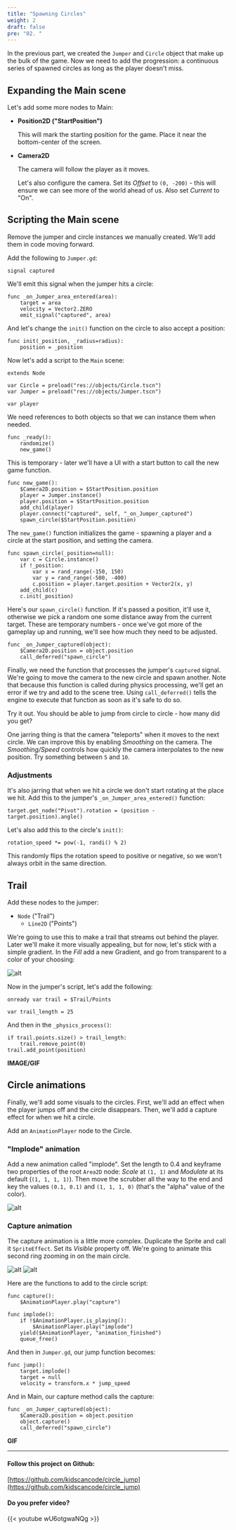 ```yaml
---
title: "Spawning Circles"
weight: 2
draft: false
pre: "02. "
---
```


In the previous part, we created the `Jumper` and `Circle` object that make up
the bulk of the game. Now we need to add the progression: a continuous series of spawned circles as long as the player doesn't miss.

## Expanding the Main scene

Let's add some more nodes to Main:

- **Position2D ("StartPosition")**

    This will mark the starting position for the game. Place it near the bottom-center of the screen.

- **Camera2D**

    The camera will follow the player as it moves.

    Let's also configure the camera. Set its _Offset_ to `(0, -200)` - this will ensure we can see more of the world ahead of us. Also set _Current_ to "On".

## Scripting the Main scene

Remove the jumper and circle instances we manually created. We'll add them in code moving forward.

Add the following to `Jumper.gd`:

```gdscript
signal captured
```

We'll emit this signal when the jumper hits a circle:

```gdscript
func _on_Jumper_area_entered(area):
    target = area
    velocity = Vector2.ZERO
    emit_signal("captured", area)
```

And let's change the `init()` function on the circle to also accept a position:

```gdscript
func init(_position, _radius=radius):
    position = _position
```

Now let's add a script to the `Main` scene:

```gdscript
extends Node

var Circle = preload("res://objects/Circle.tscn")
var Jumper = preload("res://objects/Jumper.tscn")

var player
```

We need references to both objects so that we can instance them when needed.

```gdscript
func _ready():
    randomize()
    new_game()
```

This is temporary - later we'll have a UI with a start button to call the new game function.

```gdscript
func new_game():
    $Camera2D.position = $StartPosition.position
    player = Jumper.instance()
    player.position = $StartPosition.position
    add_child(player)
    player.connect("captured", self, "_on_Jumper_captured")
    spawn_circle($StartPosition.position)
```

The `new_game()` function initializes the game - spawning a player and a circle at the start position, and setting the camera.

```gdscript
func spawn_circle(_position=null):
    var c = Circle.instance()
    if !_position:
        var x = rand_range(-150, 150)
        var y = rand_range(-500, -400)
        c.position = player.target.position + Vector2(x, y)
    add_child(c)
    c.init(_position)
```

Here's our `spawn_circle()` function. If it's passed a position, it'll use it, otherwise we pick a random one some distance away from the current target. These are temporary numbers - once we've got more of the gameplay up and running, we'll see how much they need to be adjusted.

```gdscript
func _on_Jumper_captured(object):
    $Camera2D.position = object.position
    call_deferred("spawn_circle")
```

Finally, we need the function that processes the jumper's `captured` signal. We're going to move the camera to the new circle and spawn another. Note that
because this function is called during physics processing, we'll get an error if we try and add to the scene tree. Using `call_deferred()` tells the engine to execute that function as soon as it's safe to do so.

Try it out. You should be able to jump from circle to circle - how many did you get?

One jarring thing is that the camera "teleports" when it moves to the next circle. We can improve this by enabling _Smoothing_ on the camera. The _Smoothing/Speed_ controls how quickly the camera interpolates to the new position. Try something between `5` and `10`.

### Adjustments

It's also jarring that when we hit a circle we don't start rotating at the place we hit. Add this to the jumper's `_on_Jumper_area_entered()` function:

```gdscript
target.get_node("Pivot").rotation = (position - target.position).angle()
```

Let's also add this to the circle's `init()`:

```gdscript
rotation_speed *= pow(-1, randi() % 2)
```

This randomly flips the rotation speed to positive or negative, so we won't always orbit in the same direction.

## Trail

Add these nodes to the jumper:

* `Node` ("Trail")
  * `Line2D` ("Points")

We're going to use this to make a trail that streams out behind the player. Later we'll make it more visually appealing, but for now, let's stick with a simple gradient. In the _Fill_ add a new Gradient, and go from transparent to a color of your choosing:

![alt](/godot_recipes/img/cj_02_01.png?width=200)

Now in the jumper's script, let's add the following:

```gdscript
onready var trail = $Trail/Points

var trail_length = 25
```

And then in the `_physics_process()`:

```gdscript
if trail.points.size() > trail_length:
    trail.remove_point(0)
trail.add_point(position)
```

**IMAGE/GIF**

## Circle animations

Finally, we'll add some visuals to the circles. First, we'll add an effect when the player jumps off and the circle disappears. Then, we'll add a capture effect for when we hit a circle.

Add an `AnimationPlayer` node to the Circle.

### "Implode" animation

Add a new animation called "implode". Set the length to 0.4 and keyframe two properties of the root `Area2D` node: _Scale_ at `(1, 1)` and _Modulate_ at its default (`(1, 1, 1, 1)`). Then move the scrubber all the way to the end and key the values `(0.1, 0.1)` and `(1, 1, 1, 0)` (that's the "alpha" value of the color).

![alt](/godot_recipes/img/cj_02_02.png)

### Capture animation

The capture animation is a little more complex. Duplicate the Sprite and call it `SpriteEffect`. Set its _Visible_ property off. We're going to animate this second ring zooming in on the main circle.

![alt](/godot_recipes/img/cj_02_03.png)
![alt](/godot_recipes/img/cj_02_04.gif)

Here are the functions to add to the circle script:

```gdscript
func capture():
    $AnimationPlayer.play("capture")

func implode():
    if !$AnimationPlayer.is_playing():
        $AnimationPlayer.play("implode")
    yield($AnimationPlayer, "animation_finished")
    queue_free()
```

And then in `Jumper.gd`, our jump function becomes:

```gdscript
func jump():
    target.implode()
    target = null
    velocity = transform.x * jump_speed
```

And in Main, our capture method calls the capture:

```gdscript
func _on_Jumper_captured(object):
    $Camera2D.position = object.position
    object.capture()
    call_deferred("spawn_circle")
```

**GIF**

----------

#### Follow this project on Github:

[https://github.com/kidscancode/circle_jump](https://github.com/kidscancode/circle_jump)

#### Do you prefer video?

{{< youtube wU6otgwaNQg >}}